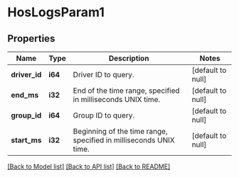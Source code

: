 # HosLogsParam1

## Properties
Name | Type | Description | Notes
------------ | ------------- | ------------- | -------------
**driver_id** | **i64** | Driver ID to query. | [default to null]
**end_ms** | **i32** | End of the time range, specified in milliseconds UNIX time. | [default to null]
**group_id** | **i64** | Group ID to query. | [default to null]
**start_ms** | **i32** | Beginning of the time range, specified in milliseconds UNIX time. | [default to null]

[[Back to Model list]](../README.md#documentation-for-models) [[Back to API list]](../README.md#documentation-for-api-endpoints) [[Back to README]](../README.md)


